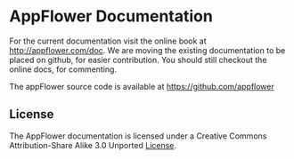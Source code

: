 # AppFlower Documentation

For the current documentation visit the online book at http://appflower.com/doc. We are moving the existing documentation to be placed on github, for easier contribution. You should still checkout the online docs, for commenting. 

The appFlower source code is available at https://github.com/appflower

## License
The AppFlower documentation is licensed under a Creative Commons Attribution-Share Alike 3.0 Unported [License](http://symfony.com/doc/current/contributing/documentation/license.html).


